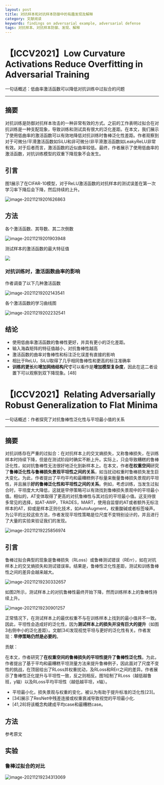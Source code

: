 ```yaml
---
layout: post
title: 对抗样本和对抗样本防御中的有趣发现及解释
category: 文献阅读
keywords: findings on adversarial example, adversarial defense
tags: 对抗样本、对抗样本防御、发现、解释
---
```


# 【ICCV2021】Low Curvature Activations Reduce Overfitting in Adversarial Training

一句话概述：低曲率激活函数可以降低对抗训练中过拟合的问题

---

## 摘要

对抗训练是防御对抗样本攻击的一种非常有效的方式。之前的工作表明过拟合在对抗训练是一种支配现象，导致训练和测试具有很大的泛化差距。在本文，我们展示了使用低曲率的激活函数可以有效地降低对抗训练时鲁棒泛化性差距。作者观察到对于可微分/平滑激活函数如SiLU和非可微分/非平滑激活函数如LeakyReLU非常有效。对于后者而言，激活函数的近似曲率较低。最终，作者展示了使用低曲率的激活函数，对抗训练模型的双重下降现象不会发生。

## 引言

图1展示了在CIFAR-10模型，对于ReLU激活函数的对抗样本的测试误差在第一次学习率下降后会下降，然后持续的上升。

![image-20211219201626863](https://gitee.com/freeneuro/PigBed/raw/master/img/image-20211219201626863.png)

## 方法

各个激活函数、其导数、其二次倒数

![image-20211219201903948](https://gitee.com/freeneuro/PigBed/raw/master/img/image-20211219201903948.png)

测试样本的激活函数的最大特征值

![](https://gitee.com/freeneuro/PigBed/raw/master/img/image-20211219201959949.png)



### 对抗训练时，激活函数曲率的影响

作者调查了以下几种激活函数

![image-20211219202143541](https://gitee.com/freeneuro/PigBed/raw/master/img/image-20211219202143541.png)

各个激活函数的学习曲线图

![image-20211219202232541](https://gitee.com/freeneuro/PigBed/raw/master/img/image-20211219202232541.png)



## 结论

+ 使用低曲率激活函数的鲁棒性更好，并具有更小的泛化差距。
+ 输入海森矩阵的特征值越小，对抗鲁棒性越高
+ 激活函数的曲率对鲁棒性和标注泛化误差有直接的影响
+ 相比于ReLU，SiLU取得了几乎相同鲁棒性和更高的标注准确率
+ **训练的更长**和**增加网络结构尺寸**可以看作是**增加模型复杂度**，因此在这二者设置下可以观察到双下降现象。[48]



# 【ICCV2021】Relating Adversarially Robust Generalization to Flat Minima

一句话概述：作者探究了对抗鲁棒性泛化性与平坦最小值的关系

---

## 摘要

对抗训练存在严重的过拟合：在对抗样本上的交叉熵损失，又称鲁棒损失，在训练样本时持续下降，但是在测试阶段时确实不断上升。实际上，只会导致糟糕的鲁棒泛化性，如对抗鲁棒性无法很好地泛化到新样本上。在本文，作者**在权重空间**研究了**鲁棒泛化性与鲁棒损失景观平坦性之间的关系**，如当扰动权重时鲁棒损失发生巨大变化。为此，作者提出了平均平均和最糟糕例子标量来衡量鲁棒损失景观的平坦性，并且展示**好的鲁棒泛化性和平坦性之间的关系**。例如，考虑训练，当发生过拟合时，平坦度大大降低，这就是早停策略可以有效找到鲁棒损失景观中的平坦最小值。相似的，AT变体取得了更高的对抗鲁棒性与其对应的平坦最小值。这支持很多常见的选择，如AT-AWP，TRADES，MART，使用自监督的AT或者额外无标注样本的AT，抑或是样本正则化技术，如AutoAugment，权重酸碱或者标签噪声。为公平的比较这些方法，作者发现平坦性策略是位尺度不变特别设计的，并且进行了大量的实验来验证我们的发现。

![image-20211219225856974](https://gitee.com/freeneuro/PigBed/raw/master/img/image-20211219225856974.png)

## 引言

鲁棒过拟合典型的现象是鲁棒损失（RLoss）或鲁棒测试错误（RErr），如在对抗样本上的交叉熵损失和测试错误率。结果是，鲁棒性泛化性差距，测试和训练鲁棒性之间的差异会越来越大。

![image-20211219230332657](https://gitee.com/freeneuro/PigBed/raw/master/img/image-20211219230332657.png)

如图2所示，测试样本上的对抗鲁棒性最终开始下降，然而训练样本上的鲁棒性持续上升。

![image-20211219230901257](https://gitee.com/freeneuro/PigBed/raw/master/img/image-20211219230901257.png)

正常情况下，在测试样本上的最优权重不与在训练样本上找到的最小值并不一致。因此，平坦性会造成好的泛化性，因为**测试样本上的损失并没有巨大的提升**（如图3右侧中小的泛化差距）。文献[34]发现视觉平坦与更好的泛化性有关。作者发现：**早停策略仍然是必要的**。

贡献：

在本文，作者研究了**在权重空间的鲁棒损失的平坦性提升了鲁棒性泛化性**。为此，作者提出了基于平均和最糟糕平坦测量方法来提升鲁棒例子，因此面对了尺度不变性的挑战，在顶层给出了RLoss并权重扰动，及RLoss和RErr之间的差异。作者展示了鲁棒性泛化提升与平坦性一致，反之则相反。图1绘制了RLoss（越低越鲁班，y轴）以及RLoss平均平坦性（越低越平坦，x轴）。

+ 平坦最小化，损失景观与权重的变化，被认为有助于提升标准的泛化性[23]。
+ [34]展示了ResNet中残差连接或权重衰减导致视觉的平坦最小化.
+ [41,28]将该概念构建成平均case和最糟糕case。

## 方法

参考原文

## 实验

### 鲁棒过拟合的对比

![image-20211219234313069](https://gitee.com/freeneuro/PigBed/raw/master/img/image-20211219234313069.png)